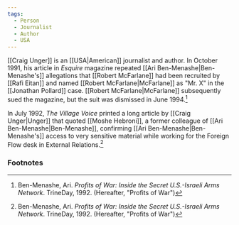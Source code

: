 ```yaml
---
tags:
  - Person
  - Journalist
  - Author
  - USA
---
```

[[Craig Unger]] is an [[USA|American]] journalist and author. In October 1991, his article in *Esquire* magazine repeated [[Ari Ben-Menashe|Ben-Menashe's]] allegations that [[Robert McFarlane]] had been recruited by [[Rafi Eitan]] and named [[Robert McFarlane|McFarlane]] as "Mr. X" in the [[Jonathan Pollard]] case. [[Robert McFarlane|McFarlane]] subsequently sued the magazine, but the suit was dismissed in June 1994.[^1]

In July 1992, *The Village Voice* printed a long article by [[Craig Unger|Unger]] that quoted [[Moshe Hebroni]], a former colleague of [[Ari Ben-Menashe|Ben-Menashe]], confirming [[Ari Ben-Menashe|Ben-Menashe's]] access to very sensitive material while working for the Foreign Flow desk in External Relations.[^1]

### Footnotes
[^1]: Ben-Menashe, Ari. *Profits of War: Inside the Secret U.S.-Israeli Arms Network*. TrineDay, 1992. (Hereafter, "Profits of War")
